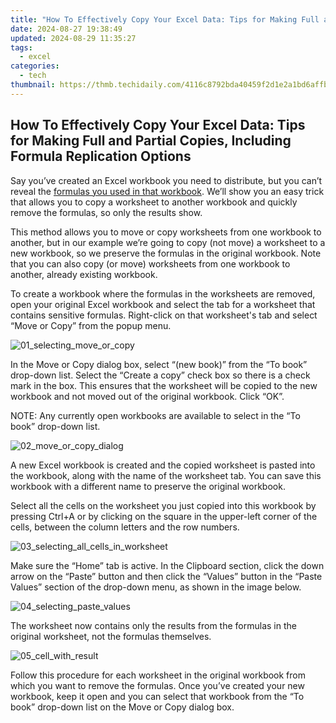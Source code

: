 ```yaml
---
title: "How To Effectively Copy Your Excel Data: Tips for Making Full and Partial Copies, Including Formula Replication Options"
date: 2024-08-27 19:38:49
updated: 2024-08-29 11:35:27
tags:
  - excel
categories:
  - tech
thumbnail: https://thmb.techidaily.com/4116c8792bda40459f2d1e2a1bd6affbce6e7196ef5949783c79461a680de11c.jpg
---
```


## How To Effectively Copy Your Excel Data: Tips for Making Full and Partial Copies, Including Formula Replication Options

Say you’ve created an Excel workbook you need to distribute, but you can’t reveal the [formulas you used in that workbook](https://extra-resources.techidaily.com/2024-approved-crafting-visuals-in-ae-selecting-excellent-plugin-choices/). We’ll show you an easy trick that allows you to copy a worksheet to another workbook and quickly remove the formulas, so only the results show.

 This method allows you to move or copy worksheets from one workbook to another, but in our example we’re going to copy (not move) a worksheet to a new workbook, so we preserve the formulas in the original workbook. Note that you can also copy (or move) worksheets from one workbook to another, already existing workbook.

 To create a workbook where the formulas in the worksheets are removed, open your original Excel workbook and select the tab for a worksheet that contains sensitive formulas. Right-click on that worksheet's tab and select “Move or Copy” from the popup menu.

![01_selecting_move_or_copy](https://static1.howtogeekimages.com/wordpress/wp-content/uploads/2016/04/01_selecting_move_or_copy.png) 

 In the Move or Copy dialog box, select “(new book)” from the “To book” drop-down list. Select the “Create a copy” check box so there is a check mark in the box. This ensures that the worksheet will be copied to the new workbook and not moved out of the original workbook. Click “OK”.

 NOTE: Any currently open workbooks are available to select in the “To book” drop-down list.

![02_move_or_copy_dialog](https://static1.howtogeekimages.com/wordpress/wp-content/uploads/2016/04/02_move_or_copy_dialog.png) 

 A new Excel workbook is created and the copied worksheet is pasted into the workbook, along with the name of the worksheet tab. You can save this workbook with a different name to preserve the original workbook.

 Select all the cells on the worksheet you just copied into this workbook by pressing Ctrl+A or by clicking on the square in the upper-left corner of the cells, between the column letters and the row numbers.

![03_selecting_all_cells_in_worksheet](https://static1.howtogeekimages.com/wordpress/wp-content/uploads/2016/04/03_selecting_all_cells_in_worksheet.png) 

 Make sure the “Home” tab is active. In the Clipboard section, click the down arrow on the “Paste” button and then click the “Values” button in the “Paste Values” section of the drop-down menu, as shown in the image below.

![04_selecting_paste_values](https://static1.howtogeekimages.com/wordpress/wp-content/uploads/2016/04/04_selecting_paste_values.png) 

 The worksheet now contains only the results from the formulas in the original worksheet, not the formulas themselves.

![05_cell_with_result](https://static1.howtogeekimages.com/wordpress/wp-content/uploads/2016/04/05_cell_with_result.png) 

 Follow this procedure for each worksheet in the original workbook from which you want to remove the formulas. Once you’ve created your new workbook, keep it open and you can select that workbook from the “To book” drop-down list on the Move or Copy dialog box.

<ins class="adsbygoogle"
     style="display:block"
     data-ad-format="autorelaxed"
     data-ad-client="ca-pub-7571918770474297"
     data-ad-slot="1223367746"></ins>



<ins class="adsbygoogle"
     style="display:block"
     data-ad-client="ca-pub-7571918770474297"
     data-ad-slot="8358498916"
     data-ad-format="auto"
     data-full-width-responsive="true"></ins>
